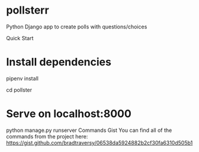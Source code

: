 # pollsterr
Python Django app to create polls with questions/choices

Quick Start
# Install dependencies
pipenv install

cd pollster

# Serve on localhost:8000
python manage.py runserver
Commands Gist
You can find all of the commands from the project here: https://gist.github.com/bradtraversy/06538da5924882b2cf30fa6310d505b1
